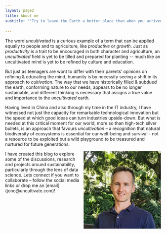 ```yaml
---
layout: page2
title: About me
subtitle: '"Try to leave the Earth a better place than when you arrived." -Sidney Sheldon'

---
```


The word *uncultivated* is a curious example of a term that can be applied equally to people and to agriculture, like *productive* or *growth*. Just as *productivity* is a trait to be encouraged in both character and agriculture, an *uncultivated* field is yet to be tilled and prepared for planting -- much like an uncultivated mind is yet to be refined by culture and education. 

But just as teenagers are wont to differ with their parents’ opinions on refining & educating the mind, humanity is by necessity seeing a shift in its approach to *cultivation*. The way that we have historically filled & subdued the earth, conforming nature to our needs, appears to be no longer sustainable, and different thinking is necessary that assigns a true value and importance to the *uncultivated* earth. 
 
Having lived in China and also through my time in the IT industry, I have witnessed not just the capacity for remarkable technological innovation but the speed at which good ideas can turn industries upside-down. But what is needed at this critical moment for our world, more so than high-tech silver bullets, is an approach that favours *uncultivation* – a recognition that natural biodiversity of ecosystems is essential for our well-being and survival - not a resource to be exploited but a wild playground to be treasured and nurtured for future generations. 

<img align="right" src="/assets/img/photo1.jpg" alt="Photo of Jono" title="Jono" width="250" height="250" />
I have created this blog to explore some of the discussions, research and projects around sustainability, particularly through the lens of data science. Lets connect if you want to collaborate – follow the social media links or drop me an [email](jono@uncultivate.com)!



